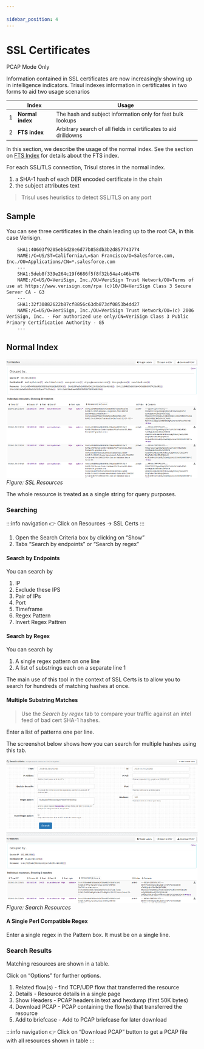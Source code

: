 ```yaml
---

sidebar_position: 4
---
```


# SSL Certificates
<span class="badge badge--primary">PCAP Mode Only</span>  

Information contained in SSL certificates are now increasingly showing
up in intelligence indicators. Trisul indexes information in
certificates in two forms to aid two usage scenarios

|     | Index            | Usage                                                            |
| --- | ---------------- | ---------------------------------------------------------------- |
| 1   | **Normal index** | The hash and subject information only for fast bulk lookups      |
| 2   | **FTS index**    | Arbitrary search of all fields in certificates to aid drilldowns |

In this section, we describe the usage of the normal index. See the
section on [FTS Index](ftsssl) for details about the FTS index.

For each SSL/TLS connection, Trisul stores in the normal index.

1. a SHA-1 hash of each DER encoded certificate in the chain
2. the subject attributes text

> Trisul uses heuristics to detect SSL/TLS on any port

## Sample

You can see three certificates in the chain leading up to the root CA,
in this case Verisign.

```
    SHA1:40603f9205eb5d28e6d77b858db3b2d857743774
    NAME:/C=US/ST=California/L=San Francisco/O=Salesforce.com, Inc./OU=Applications/CN=*.salesforce.com
    ---
    SHA1:5deb8f339e264c19f6686f5f8f32b54a4c46b476
    NAME:/C=US/O=VeriSign, Inc./OU=VeriSign Trust Network/OU=Terms of use at https://www.verisign.com/rpa (c)10/CN=VeriSign Class 3 Secure Server CA - G3
    ---
    SHA1:32f30882622b87cf8856c63db873df0853b4dd27
    NAME:/C=US/O=VeriSign, Inc./OU=VeriSign Trust Network/OU=(c) 2006 VeriSign, Inc. - For authorized use only/CN=VeriSign Class 3 Public Primary Certification Authority - G5
    ---
```

## Normal Index

![](images/ssl_resources.png)  
*Figure: SSL Resources*

The whole resource is treated as a single string for query purposes.

### Searching

:::info navigation
:point_right: Click on Resources &rarr; SSL Certs
:::

1. Open the Search Criteria box by clicking on “Show”
2. Tabs “Search by endpoints” or “Search by regex”

#### Search by Endpoints

You can search by

1. IP
2. Exclude these IPS
3. Pair of IPs
4. Port
5. Timeframe
6. Regex Pattern
7. Invert Regex Pattren

#### Search by Regex

You can search by

1. A single regex pattern on one line
2. A list of substrings each on a separate line 1

The main use of this tool in the context of SSL Certs is to allow you to
search for hundreds of matching hashes at once.

#### Multiple Substring Matches

> Use the *Search by regex* tab to compare your traffic against an intel
> feed of bad cert SHA-1 hashes.

Enter a list of patterns one per line.

The screenshot below shows how you can search for multiple hashes using
this tab.

![](images/sslnormal1.png)  
*Figure: Search Resources*

#### A Single Perl Compatible Regex

Enter a single regex in the Pattern box. It must be on a single line.

### Search Results

Matching resources are shown in a table.

Click on “Options” for further options.

1. Related flow(s) - find TCP/UDP flow that transferred the resource
2. Details - Resource details in a single page
3. Show Headers - PCAP headers in text and hexdump (first 50K bytes)
4. Download PCAP - PCAP containing the flow(s) that transferred the
   resource
5. Add to briefcase - Add to PCAP briefcase for later download

:::info navigation
:point_right: Click on “Download PCAP” button to get a PCAP file with all resources
shown in table
:::
